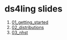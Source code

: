 ds4ling slides
================

1.  [01\_getting\_started](https://ds4ling.github.io/slides/01_getting_started/)
2.  [02\_distributions](https://ds4ling.github.io/slides/02_distributions/)
3.  [03\_nhst](https://ds4ling.github.io/slides/03_nhst/)
